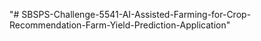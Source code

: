 "# SBSPS-Challenge-5541-AI-Assisted-Farming-for-Crop-Recommendation-Farm-Yield-Prediction-Application" 
